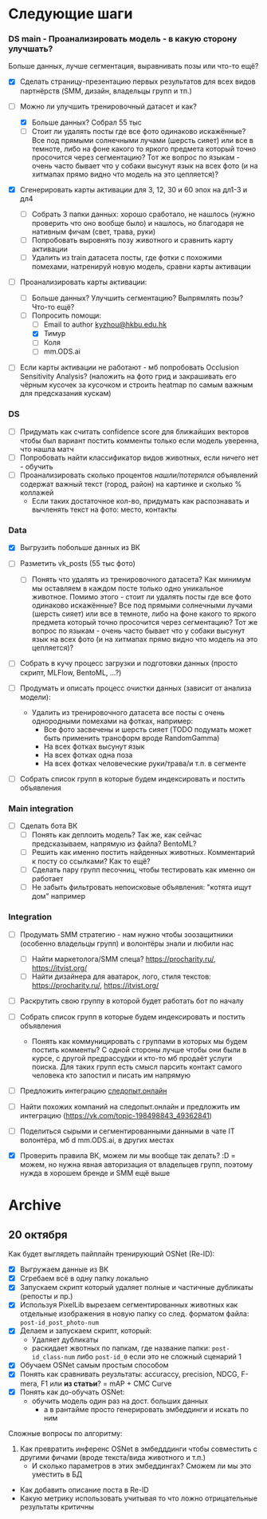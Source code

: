 # Следующие шаги

### DS main - Проанализировать модель - в какую сторону улучшать?
Больше данных, лучше сегментация, выравнивать позы или что-то ещё?

- [x] Сделать страницу-презентацию первых результатов для всех видов партнёрств (SMM, дизайн, владельцы групп и тп.)

- [ ] Можно ли улучшить тренировочный датасет и как?
	- [x] Больше данных? Собрал 55 тыс
	- [ ] Стоит ли удалять посты где все фото одинаково искажённые? Все под прямыми солнечными лучами (шерсть сияет) или все в темноте, либо на фоне какого то яркого предмета который точно просочится через сегментацию? Тот же вопрос по языкам - очень часто бывает что у собаки высунут язык на всех фото (и на хитмапах прямо видно что модель на это цепляется)?
- [x] Сгенерировать карты активации для 3, 12, 30 и 60 эпох на дл1-3 и дл4
  - [ ] Собрать 3 папки данных: хорошо сработало, не нашлось (нужно проверить что оно вообще было) и нашлось, но благодаря не нативным фичам (свет, трава, руки)
  - [ ] Попробовать выровнять позу животного и сравнить карту активации
  - [ ] Удалить из train датасета посты, где фотки с похожими помехами, натренируй новую модель, сравни карты активации
- [ ] Проанализировать карты активации:
  - [ ] Больше данных? Улучшить сегментацию? Выпрямлять позы? Что-то ещё?
  - [ ] Попросить помощи:
    - [ ] Email to author kyzhou@hkbu.edu.hk
    - [x] Тимур
    - [ ] Коля
    - [ ] mm.ODS.ai

- [ ] Если карты активации не работают - мб попробовать Occlusion Sensitivity Analysis? (наложить на фото грид и закрашивать его чёрным кусочек за кусочком и строить heatmap по самым важным для предсказания кускам)

### DS
- [ ] Придумать как считать confidence score для ближайших векторов чтобы был вариант постить комменты только если модель уверенна, что нашла матч
- [ ] Попробовать найти классификатор видов животных, если ничего нет - обучить
- [ ] Проанализировать сколько процентов _нашли/потерялся_ объявлений содержат важный текст (город, район) на картинке и сколько % коллажей
  - Если таких достаточное кол-во, придумать как распознавать и вычленять текст на фото: место, контакты

### Data
- [x] Выгрузить побольше данных из ВК
- [ ] Разметить vk_posts (55 тыс фото)
	- [ ] Понять что удалять из тренировочного датасета? Как минимум мы оставляем в каждом посте только одно уникальное животное. Помимо этого - стоит ли удалять посты где все фото одинаково искажённые? Все под прямыми солнечными лучами (шерсть сияет) или все в темноте, либо на фоне какого то яркого предмета который точно просочится через сегментацию? Тот же вопрос по языкам - очень часто бывает что у собаки высунут язык на всех фото (и на хитмапах прямо видно что модель на это цепляется)?
  
- [ ] Собрать в кучу процесс загрузки и подготовки данных (просто скрипт, MLFlow, BentoML, ...?)
- [ ] Продумать и описать процесс очистки данных (зависит от анализа модели):
  - Удалить из тренировочного датасета все посты с очень однородными помехами на фотках, например:
    - Все фото засвечены и шерсть сияет (TODO подумать может быть применить трансформ вроде RandomGamma)
    - На всех фотках высунут язык
    - На всех фотках одна поза
    - На всех фотках человеческие руки/трава/и т.п. в сегменте
- [ ] Собрать список групп в которые будем индексировать и постить объявления


### Main integration

- [ ] Сделать бота ВК
  - [ ] Понять как деплоить модель? Так же, как сейчас предсказываем, напрямую из файла? BentoML?
  - [ ] Решить как именно постить найденных животных. Комментарий к посту со ссылками? Как то ещё?
  - [ ] Сделать пару групп песочниц, чтобы тестировать как именно он работает
  - [ ] Не забыть фильтровать непоисковые объявления: "котята ищут дом" например

### Integration
- [ ] Продумать SMM стратегию - нам нужно чтобы зоозащитники (особенно владельцы групп) и волонтёры знали и любили нас
  - [ ] Найти маркетолога/SMM спеца? https://procharity.ru/, https://itvist.org/
  - [ ] Найти дизайнера для аватарок, лого, стиля текстов: https://procharity.ru/, https://itvist.org/
- [ ] Раскрутить свою группу в которой будет работать бот по началу

- [ ] Собрать список групп в которые будем индексировать и постить объявления
  - Понять как коммуницировать с группами в которых мы будем постить комменты? С одной стороны лучше чтобы они были в курсе, с другой предрассудки и кто-то мб продаёт услуги поиска. Для таких групп есть смысл парсить контакт самого человека кто запостил и писать им напрямую

- [ ] Предложить интеграцию [следопыт.онлайн](https://www.xn--d1abrofhm5e.xn--80asehdb/)
- [ ] Найти похожих компаний на следопыт.онлайн и предложить им интеграцию (https://vk.com/topic-198498843_49362841)

- [ ] Поделиться сырыми и сегментированными данными в чате IT волонтёра, мб d mm.ODS.ai, в других местах

- [x] Проверить правила ВК, можем ли мы вообще так делать? :D = можем, но нужна явная авторизация от владельцев групп, поэтому нужда в хорошем бренде и SMM ещё выше


# Archive
## 20 октября
Как будет выглядеть пайплайн тренирующий OSNet (Re-ID):
- [x] Выгружаем данные из ВК
- [x] Сгребаем всё в одну папку локально
- [x] Запускаем скрипт который удаляет полные и частичные дубликаты (репосты и пр.)
- [x] Используя PixelLib вырезаем сегментированных животных как отдельные изображения в новую папку со след. форматом файла: `post-id_post_photo-num`
- [x] Делаем и запускаем скрипт, который:
	- Удаляет дубликаты
	- раскидает жвотных по папкам, где название папки: `post-id_class-num` либо `post-id_0` если это не сложный сценарий 1
- [x] Обучаем OSNet самым простым способом
- [x] Понять как сравнивать реузльтаты: accuraccy, precision, NDCG, F-mera, F1 или **из статьи**? = mAP + CMC Curve
- [x] Понять как до-обучать OSNet:
	- обучить модель один раз на дост. больших данных
		- а в рантайме просто генерировать эмбеддинги и искать по ним


Сложные вопросы по алгоритму:
1. Как превратить инференс OSNet в эмбедддинги чтобы совместить с другими фичами (вроде текста/вида животного и т.п.)
	- И сколько параметров в этих эмбеддингах? Сможем ли мы это уместить в БД
- Как добавить описание поста в Re-ID
- Какую метрику использовать учитывая то что ложно отрицательные результаты критичны
